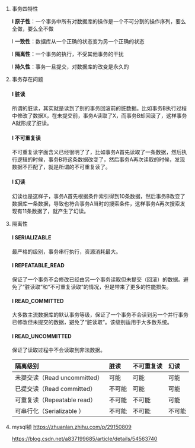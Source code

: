 1. 事务四特性

   **l 原子性**：一个事务中所有对数据库的操作是一个不可分割的操作序列，要么全做，要么全不做

   l **一致性**：数据库从一个正确的状态变为另一个正确的状态

   l **隔离性**：一个事务的执行，不受其他事务的干扰

   l **持久性**：事务一旦提交，对数据库的改变是永久的

2. 事务存在问题

   #### l **脏读**

   所谓的脏读，其实就是读到了别的事务回滚前的脏数据。比如事务B执行过程中修改了数据X，在未提交前，事务A读取了X，而事务B却回滚了，这样事务A就形成了脏读。

   #### l **不可重复读**

   不可重复读字面含义已经很明了了，比如事务A首先读取了一条数据，然后执行逻辑的时候，事务B将这条数据改变了，然后事务A再次读取的时候，发现数据不匹配了，就是所谓的不可重复读了。

   #### l **幻读**

   幻读也是这样子，事务A首先根据条件索引得到10条数据，然后事务B改变了数据库一条数据，导致也符合事务A当时的搜索条件，这样事务A再次搜索发现有11条数据了，就产生了幻读。

3. 隔离性

   #### l **SERIALIZABLE**

   最严格的级别，事务串行执行，资源消耗最大。

   #### l **REPEATABLE_READ**

   保证了一个事务不会修改已经由另一个事务读取但未提交（回滚）的数据。避免了“脏读取”和“不可重复读取”的情况，但是带来了更多的性能损失。

   #### l **READ_COMMITTED**

   大多数主流数据库的默认事务等级，保证了一个事务不会读到另一个并行事务已修改但未提交的数据，避免了“脏读取”。该级别适用于大多数系统。

   #### l **READ_UNCOMMITTED**

   保证了读取过程中不会读取到非法数据。

   | 隔离级别                     | 脏读   | 不可重复读 | 幻读   |
   | :--------------------------- | :----- | :--------- | :----- |
   | 未提交读（Read uncommitted） | 可能   | 可能       | 可能   |
   | 已提交读（Read committed）   | 不可能 | 可能       | 可能   |
   | 可重复读（Repeatable read）  | 不可能 | 不可能     | 可能   |
   | 可串行化（Serializable ）    | 不可能 | 不可能     | 不可能 |

4. mysql锁   https://zhuanlan.zhihu.com/p/29150809

   https://blog.csdn.net/a837199685/article/details/54563740